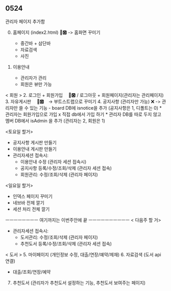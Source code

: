 ## 0524
관리자 페이지 추가함

0. 홈페이지 (index2.html) 🅾️ -> 홈화면 꾸미기
	- 중간바 + 삼단바
	- 자료검색
	- 사진

1. 이용안내
	- 관리자가 관리
	- 회원은 뷰만 가능

< 회원 >
2. 로그인 + 회원가입　 🅾️ / 로그아웃 + 회원페이지(관리자는 관리페이지)
3. 자유게시판　 🅾️　→ 부트스트랩으로 꾸미기
4. 공지사항 (관리자만 가능)  ❌ -> 관리자만 쓸 수 있는 기능 
	- board DB에 isnotice을 추가 (공지사항은 1, 디폴트는 0)
	* 관리자는 회원가입으로 가입 x 직접 db에서 가입 하기
	* 관리자 DB를 따로 두지 않고 멤버 DB에서 isAdmin 을 추가 (관리자는 2, 회원은 1)


<토요일 할거>
- 공지사항 게시판 만들기
- 이용안내 게시판 만들기
- 관리자세션 접속시: 
	- 이용안내 수정 (관리자 세션 접속시)
	- 공지사항 등록/수정/조회/삭제 (관리자 세션 접속)
	- 회원관리: 수정/조회/삭제 (관리자 페이지)


<일요일 할거>
- 인덱스 페이지 꾸미기
- 네브바 전체 깔기
- 세션 처리 전체 깔기


ㅡㅡㅡㅡㅡㅡㅡㅡ 여기까지는 이번주안에 끝 ㅡㅡㅡㅡㅡㅡㅡㅡㅡㅡ
< 다음주 할 거>
- 관리자세션 접속시:
	- 도서관리: 수정/조회/삭제 (관리자 페이지)
	- 추천도서 등록/수정/조회/삭제 (관리자 세션 접속)

< 도서 > 
5. 마이페이지 (개인정보 수정, 대출/연장/예약/제재)
6. 자료검색 (도서 api 연결)
- 대출/조회/연장/예약
7. 추천도서 (관리자가 추천도서 설정하는 기능, 추천도서 보여주는 페이지)
